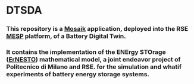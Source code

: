 # DTSDA
### This repository is a [Mosaik](https://mosaik.offis.de/) application, deployed into the RSE [MESP](https://www.rse-web.it/prodotti/mesp-multi-energy-semantic-platform/) platform, of a Battery Digital Twin.
### It contains the implementation of the ENErgy STOrage ([ErNESTO](https://github.com/Daveonwave/DT-rse/tree/80c1e9652bcbb8d44b42eb1188ad38b317278d3a)) mathematical model, a joint endeavor project of Politecnico di Milano and RSE. for the simulation and whatif experiments of battery energy storage systems.
